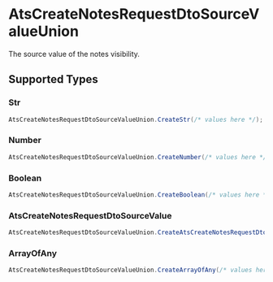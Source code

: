 # AtsCreateNotesRequestDtoSourceValueUnion

The source value of the notes visibility.


## Supported Types

### Str

```csharp
AtsCreateNotesRequestDtoSourceValueUnion.CreateStr(/* values here */);
```

### Number

```csharp
AtsCreateNotesRequestDtoSourceValueUnion.CreateNumber(/* values here */);
```

### Boolean

```csharp
AtsCreateNotesRequestDtoSourceValueUnion.CreateBoolean(/* values here */);
```

### AtsCreateNotesRequestDtoSourceValue

```csharp
AtsCreateNotesRequestDtoSourceValueUnion.CreateAtsCreateNotesRequestDtoSourceValue(/* values here */);
```

### ArrayOfAny

```csharp
AtsCreateNotesRequestDtoSourceValueUnion.CreateArrayOfAny(/* values here */);
```
